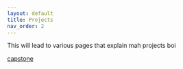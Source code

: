 ```yaml
---
layout: default
title: Projects
nav_order: 2
---
```


This will lead to various pages that explain mah projects boi 


[capstone](/Capstone.md)
